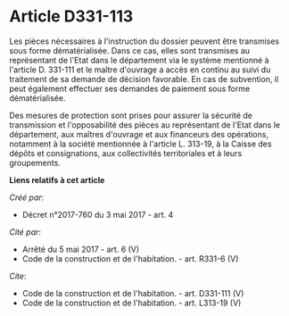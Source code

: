# Article D331-113

Les pièces nécessaires à l'instruction du dossier peuvent être transmises sous forme dématérialisée. Dans ce cas, elles sont
transmises au représentant de l'Etat dans le département via le système mentionné à l'article D. 331-111 et le maître
d'ouvrage a accès en continu au suivi du traitement de sa demande de décision favorable. En cas de subvention, il peut
également effectuer ses demandes de paiement sous forme dématérialisée. 

Des mesures de protection sont prises pour assurer la sécurité de transmission et l'opposabilité des pièces au représentant
de l'Etat dans le département, aux maîtres d'ouvrage et aux financeurs des opérations, notamment à la société mentionnée à
l'article L. 313-19, à la Caisse des dépôts et consignations, aux collectivités territoriales et à leurs groupements.

**Liens relatifs à cet article**

_Créé par_:

  - Décret n°2017-760 du 3 mai 2017 - art. 4

_Cité par_:

  - Arrêté du 5 mai 2017 - art. 6 (V)
  - Code de la construction et de l'habitation. - art. R331-6 (V)

_Cite_:

  - Code de la construction et de l'habitation. - art. D331-111 (V)
  - Code de la construction et de l'habitation. - art. L313-19 (V)
